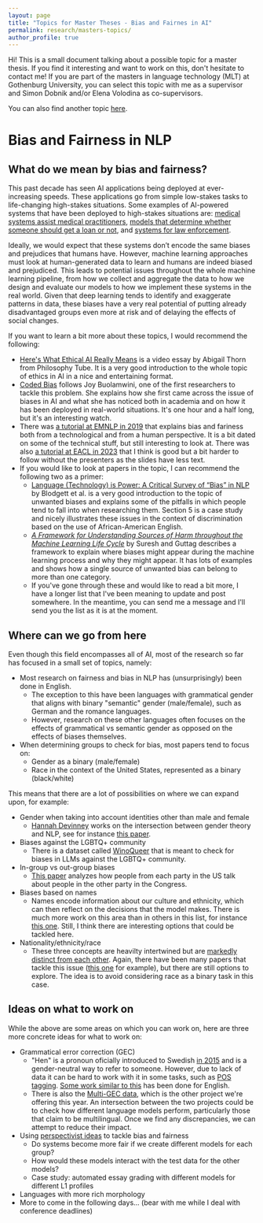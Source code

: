```yaml
---
layout: page
title: "Topics for Master Theses - Bias and Fairnes in AI"
permalink: research/masters-topics/
author_profile: true
---
```


Hi! This is a small document talking about a possible topic for a master thesis.
If you find it interesting and want to work on this, don't hesitate to contact me!
If you are part of the masters in language technology (MLT) at Gothenburg University, you can select this topic with me as a supervisor and Simon Dobnik and/or Elena Volodina as co-supervisors.

You can also find another topic [here](../masters-topics-GEC).

# Bias and Fairness in NLP


## What do we mean by bias and fairness?

This past decade has seen AI applications being deployed at ever-increasing speeds.
These applications go from simple low-stakes tasks to life-changing high-stakes situations.
Some examples of AI-powered systems that have been deployed to high-stakes situations are: [medical systems assist medical practitioners](https://www.scientificamerican.com/article/health-care-ai-systems-are-biased/), [models that determine whether someone should get a loan or not](https://www.forbes.com/sites/korihale/2021/09/02/ai-bias-caused-80-of-black-mortgage-applicants-to-be-denied/), and [systems for law enforcement](https://www.technologyreview.com/2019/01/21/137783/algorithms-criminal-justice-ai/).

Ideally, we would expect that these systems don’t encode the same biases and prejudices that humans have.
However, machine learning approaches must look at human-generated data to learn and humans are indeed biased and prejudiced.
This leads to potential issues throughout the whole machine learning pipeline, from how we collect and aggregate the data to how we design and evaluate our models to how we implement these systems in the real world.
Given that deep learning tends to identify and exaggerate patterns in data, these biases have a very real potential of putting already disadvantaged groups even more at risk and of delaying the effects of social changes.

If you want to learn a bit more about these topics, I would recommend the following:
 - [Here's What Ethical AI Really Means](https://www.youtube.com/watch?v=AaU6tI2pb3M) is a video essay by Abigail Thorn from Philosophy Tube. It is a very good introduction to the whole topic of ethics in AI in a nice and entertaining format.
 - [Coded Bias](https://www.imdb.com/title/tt11394170/) follows Joy Buolamwini, one of the first researchers to tackle this problem. She explains how she first came across the issue of biases in AI and what she has noticed both in academia and on how it has been deployed in real-world situations. It's one hour and a half long, but it's an interesting watch.
 - There was [a tutorial at EMNLP in 2019](http://web.cs.ucla.edu/~kwchang/talks/emnlp19-fairnlp/) that explains bias and fariness both from a technological and from a human perspective. It is a bit dated on some of the technical stuff, but still interesting to look at. There was also [a tutorial at EACL in 2023](http://bit.ly/eacl23-ethics-slides) that I think is good but a bit harder to follow without the presenters as the slides have less text.
 - If you would like to look at papers in the topic, I can recommend the following two as a primer:
   - [Language (Technology) is Power: A Critical Survey of “Bias” in NLP](https://aclanthology.org/2020.acl-main.485) by Blodgett et al. is a very good introduction to the topic of unwanted biases and explains some of the pitfalls in which people tend to fall into when researching them. Section 5 is a case study and nicely illustrates these issues in the context of discrimination based on the use of African-American English.
   - [_A Framework for Understanding Sources of Harm throughout the Machine Learning Life Cycle_](https://dl.acm.org/doi/abs/10.1145/3465416.3483305) by Suresh and Guttag describes a framework to explain where biases might appear during the machine learning process and why they might appear. It has lots of examples and shows how a single source of unwanted bias can belong to more than one category.
   - If you've gone through these and would like to read a bit more, I have a longer list that I've been meaning to update and post somewhere. In the meantime, you can send me a message and I'll send you the list as it is at the moment.



## Where can we go from here

Even though this field encompasses all of AI, most of the research so far has focused in a small set of topics, namely:
 -	Most research on fairness and bias in NLP has (unsurprisingly) been done in English.
     -	The exception to this have been languages with grammatical gender that aligns with binary "semantic" gender (male/female), such as German and the romance languages.
     -	However, research on these other languages often focuses on the effects of grammatical vs semantic gender as opposed on the effects of biases themselves.
 -	When determining groups to check for bias, most papers tend to focus on:
     -	Gender as a binary (male/female)
     -	Race in the context of the United States, represented as a binary (black/white)

This means that there are a lot of possibilities on where we can expand upon, for example:
 -	Gender when taking into account identities other than male and female
     -	[Hannah Devinney](https://www.umu.se/en/staff/hannah-devinney/) works on the intersection between gender theory and NLP, see for instance [this paper](https://doi.org/10.1145/3531146.3534627).
 -	Biases against the LGBTQ+ community
     -	There is a dataset called [WinoQueer](https://aclanthology.org/2023.acl-long.507/) that is meant to check for biases in LLMs against the LGBTQ+ community.
 - In-group vs out-group biases
     - [This paper](https://aclanthology.org/2023.eacl-main.183/) analyzes how people from each party in the US talk about people in the other party in the Congress.
 - Biases based on names
     -	Names encode information about our culture and ethnicity, which can then reflect on the decisions that the model makes. There is much more work on this area than in others in this list, for instance [this one](https://aclanthology.org/N19-1424/). Still, I think there are interesting options that could be tackled here.
 -	Nationality/ethnicity/race
     -	These three concepts are heavilty intertwined but are [markedly distinct from each other](https://www.nationalgeographic.com/culture/article/race-ethnicity). Again, there have been many papers that tackle this issue ([this one](https://aclanthology.org/2023.eacl-main.9/) for example), but there are still options to explore. The idea is to avoid considering race as a binary task in this case. 
  

## Ideas on what to work on

While the above are some areas on which you can work on, here are three more concrete ideas for what to work on:
 - Grammatical error correction (GEC)
   - "Hen" is a pronoun oficially introduced to Swedish [in 2015](https://svenska.se/saol/?id=1105387&pz=3) and is a gender-neutral way to refer to someone. However, due to lack of data it can be hard to work with it in some tasks, such as [POS tagging](https://umu.diva-portal.org/smash/get/diva2:1713349/FULLTEXT01.pdf). [Some work similar to this](https://aclanthology.org/2023.bea-1.13/) has been done for English.
   - There is also the [Multi-GEC data](../masters-topics-GEC), which is the other project we're offering this year. An intersection between the two projects could be to check how different language models perform, particularly those that claim to be multilingual. Once we find any discrepancies, we can attempt to reduce their impact.
 - Using [perspectivist ideas](http://pdai.info/) to tackle bias and fairness
   - Do systems become more fair if we create different models for each group?
   - How would these models interact with the test data for the other models?
   - Case study: automated essay grading with different models for different L1 profiles
 - Languages with more rich morphology
 - More to come in the following days... (bear with me while I deal with conference deadlines)
